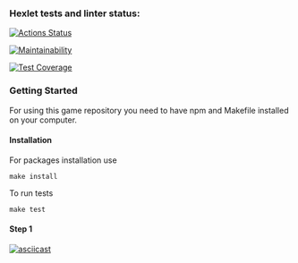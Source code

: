 ### Hexlet tests and linter status:

[![Actions Status](https://github.com/Dar1aK/backend-project-4/actions/workflows/hexlet-check.yml/badge.svg)](https://github.com/Dar1aK/backend-project-4/actions)

[![Maintainability](https://api.codeclimate.com/v1/badges/95eccecb41c46a192085/maintainability)](https://codeclimate.com/github/Dar1aK/backend-project-4/maintainability)

[![Test Coverage](https://api.codeclimate.com/v1/badges/95eccecb41c46a192085/test_coverage)](https://codeclimate.com/github/Dar1aK/backend-project-4/test_coverage)

### Getting Started

For using this game repository you need to have npm and Makefile installed on your computer.

#### Installation

For packages installation use

```
make install
```

To run tests

```
make test
```

#### Step 1

[![asciicast](https://asciinema.org/a/y6ca3xnVEPA0aojZb0550s7w5.svg)](https://asciinema.org/a/y6ca3xnVEPA0aojZb0550s7w5)
